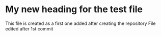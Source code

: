 # My new heading for the test file

This file is created as a first one added after creating the repository 
File edited after 1st commit

